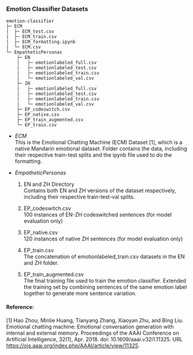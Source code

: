 ### Emotion Classifier Datasets
```
emotion-classifier
├─ ECM
|  ├─ ECM_test.csv
|  ├─ ECM_train.csv
|  ├─ ECM_formatting.ipynb
|  └─ ECM.csv
└─ EmpatheticPersonas
    ├─ EN
    |   ├─ emotionlabeled_full.csv
    |   ├─ emotionlabeled_test.csv
    |   ├─ emotionlabeled_train.csv
    |   └─ emotionlabeled_val.csv
    ├─ ZH
    |   ├─ emotionlabeled_full.csv
    |   ├─ emotionlabeled_test.csv
    |   ├─ emotionlabeled_train.csv
    |   └─ emotionlabeled_val.csv
    ├─ EP_codeswitch.csv
    ├─ EP_native.csv
    ├─ EP_train_augmented.csv
    └─ EP_train.csv
```

- <i>ECM</i><br>
This is the Emotional Chatting Machine (ECM) Dataset [1], which is a native Mandarin emotional dataset. Folder contains the data, including their respective train-test splits and the ipynb file used to do the formatting.

- <i>EmpatheticPersonas</i><br>
    1. EN and ZH Directory<br>
    Contains both EN and ZH versions of the dataset respectively, including their respective train-test-val splits.

    2. EP_codeswitch.csv <br>
    100 instances of EN-ZH codeswitched sentences (for model evaluation only)

    3. EP_native.csv <br>
    120 instances of native ZH sentences (for model evaluation only)

    4. EP_train.csv <br>
    The concatenation of emotionlabeled_train.csv datasets in the EN and ZH folder.

    5. EP_train_augmented.csv <br>
    The final training file used to train the emotion classifier. Extended the training set by combining sentences of the same emotion label together to generate more sentence variation.

#### Reference:
[1] Hao Zhou, Minlie Huang, Tianyang Zhang, Xiaoyan Zhu, and Bing Liu. Emotional chatting machine: Emotional conversation generation with internal and external memory. Proceedings of the AAAI Conference on Artificial Intelligence, 32(1), Apr. 2018. doi: 10.1609/aaai.v32i1.11325. URL https://ojs.aaai.org/index.php/AAAI/article/view/11325. 